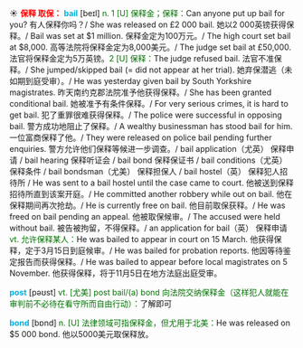 ☀ <font color="red">**保释 取保：**</font>
<font color="sky blue">**bail**</font> [beɪl]
<font color="rgb(227, 108, 9)">n. 1 [U] 保释金；保释：</font>Can anyone put up bail for you? 有人保释你吗？/ She was released on £2 000 bail. 她以2 000英镑获得保释。/ Bail was set at $1 million. 保释金定为100万元。/ The high court set bail at $8,000. 高等法院将保释金定为8,000美元。/ The judge set bail at £50,000. 法官将保释金定为5万英镑。<font color="rgb(227, 108, 9)">2 [U] 保释：</font>The judge refused bail. 法官不准保释。/ She jumped/skipped bail (= did not appear at her trial). 她弃保潜逃（未如期到庭受审）。/ He was yesterday given bail by South Yorkshire magistrates. 昨天南约克郡法院准予他获得保释。/ She has been granted conditional bail. 她被准予有条件保释。/ For very serious crimes, it is hard to get bail. 犯了重罪很难获得保释。/ The police were successful in opposing bail. 警方成功地阻止了保释。/ A wealthy businessman has stood bail for him. 一位富商保释了他。/ They were released on police bail pending further enquiries. 警方允许他们保释等候进一步调查。/ bail application（尤英） 保释申请 / bail hearing 保释听证会 / bail bond 保释保证书 / bail conditions（尤英） 保释条件 / bail bondsman（尤美） 保释担保人 / bail hostel（英） 保释犯人招待所 / He was sent to a bail hostel until the case came to court. 他被送到保释招待所直到该案开庭。/ He committed another robbery while out on bail. 他在保释期间再次抢劫。/ He is currently free on bail. 他目前取保获释。/ He was freed on bail pending an appeal. 他被取保候审。/ The accused were held without bail. 被告被拘留，不得保释。/ an application for bail（英） 保释申请 <font color="rgb(227, 108, 9)">vt. 允许保释某人：</font>He was bailed to appear in court on 15 March. 他获得保释，定于3月15日到庭候审。/ He was bailed for probation reports. 他因等待鉴定报告而获得保释。/ He was bailed to appear before local magistrates on 5 November. 他获得保释，将于11月5日在地方法庭出庭受审。

<font color="sky blue">**post**</font> [pəʊst] 
<font color="rgb(227, 108, 9)">vt. [尤美] post bail/(a) bond 向法院交纳保释金（这样犯人就能在审判前不必待在看守所而自由行动）：</font>了解即可

<font color="sky blue">**bond**</font> [bɒnd] 
<font color="rgb(227, 108, 9)">n. [U] 法律领域可指保释金，但尤用于北美：</font>He was released on $5 000 bond. 他以5000美元取保释放。


